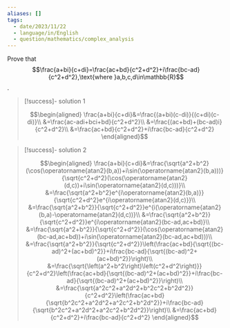 ```yaml
---
aliases: []
tags:
  - date/2023/11/22
  - language/in/English
  - question/mathematics/complex_analysis
---
```


Prove that $$\frac{a+bi}{c+di}=\frac{ac+bd}{c^2+d^2}+i\frac{bc-ad}{c^2+d^2},\text{where }a,b,c,d\in\mathbb{R}$$.

> [!success]- solution 1
>
> $$\begin{aligned}
> \frac{a+bi}{c+di}&=\frac{(a+bi)(c-di)}{(c+di)(c-di)}\\
> &=\frac{ac-adi+bci+bd}{c^2+d^2}\\
> &=\frac{(ac+bd)+(bc-ad)i}{c^2+d^2}\\
> &=\frac{ac+bd}{c^2+d^2}+i\frac{bc-ad}{c^2+d^2}
> \end{aligned}$$

<!-- markdownlint MD028 -->

> [!success]- solution 2
>
> $$\begin{aligned}
> \frac{a+bi}{c+di}&=\frac{\sqrt{a^2+b^2}(\cos(\operatorname{atan2}(b,a))+i\sin(\operatorname{atan2}(b,a)))}{\sqrt{c^2+d^2}(\cos(\operatorname{atan2}(d,c))+i\sin(\operatorname{atan2}(d,c)))}\\
> &=\frac{\sqrt{a^2+b^2}e^{i\operatorname{atan2}(b,a)}}{\sqrt{c^2+d^2}e^{i\operatorname{atan2}(d,c)}}\\
> &=\frac{\sqrt{a^2+b^2}}{\sqrt{c^2+d^2}}e^{i(\operatorname{atan2}(b,a)-\operatorname{atan2}(d,c))}\\
> &=\frac{\sqrt{a^2+b^2}}{\sqrt{c^2+d^2}}e^{i\operatorname{atan2}(bc-ad,ac+bd)}\\
> &=\frac{\sqrt{a^2+b^2}}{\sqrt{c^2+d^2}}(\cos(\operatorname{atan2}(bc-ad,ac+bd))+i\sin(\operatorname{atan2}(bc-ad,ac+bd)))\\
> &=\frac{\sqrt{a^2+b^2}}{\sqrt{c^2+d^2}}\left(\frac{ac+bd}{\sqrt{(bc-ad)^2+(ac+bd)^2}}+i\frac{bc-ad}{\sqrt{(bc-ad)^2+(ac+bd)^2}}\right)\\
> &=\frac{\sqrt{\left(a^2+b^2\right)\left(c^2+d^2\right)}}{c^2+d^2}\left(\frac{ac+bd}{\sqrt{(bc-ad)^2+(ac+bd)^2}}+i\frac{bc-ad}{\sqrt{(bc-ad)^2+(ac+bd)^2}}\right)\\
> &=\frac{\sqrt{a^2c^2+a^2d^2+b^2c^2+b^2d^2}}{c^2+d^2}\left(\frac{ac+bd}{\sqrt{b^2c^2+a^2d^2+a^2c^2+b^2d^2}}+i\frac{bc-ad}{\sqrt{b^2c^2+a^2d^2+a^2c^2+b^2d^2}}\right)\\
> &=\frac{ac+bd}{c^2+d^2}+i\frac{bc-ad}{c^2+d^2}
> \end{aligned}$$
